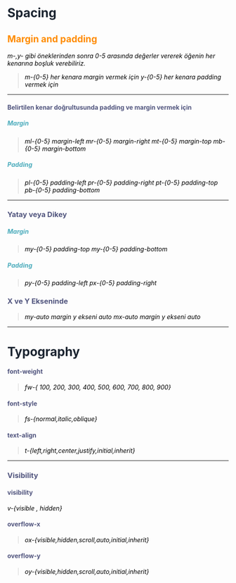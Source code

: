 <style>
H1{color:#1B2430 !important;}
H2{color:DarkOrange !important;}
H3{color:#51557E !important;}
H4{color:#51557E !important;}
H5{color:#4CACBC !important;}
p{color:Black !important;}
</style>

# Spacing 
## Margin and padding
*m-,y- gibi öneklerinden  sonra 0-5 arasında değerler vererek öğenin her kenarına boşluk verebiliriz.* 

>*m-{0-5} her kenara margin vermek için*
>*y-{0-5} her kenara padding vermek için*
---

#### Belirtilen kenar doğrultusunda padding ve margin vermek için
##### Margin
>*ml-{0-5} margin-left*
>*mr-{0-5} margin-right*
>*mt-{0-5} margin-top*
>*mb-{0-5} margin-bottom*

##### Padding
>*pl-{0-5} padding-left*
>*pr-{0-5} padding-right*
>*pt-{0-5} padding-top*
>*pb-{0-5} padding-bottom*
---
### Yatay veya Dikey

##### Margin
>*my-{0-5} padding-top*
>*my-{0-5} padding-bottom*

##### Padding
>*py-{0-5} padding-left*
>*px-{0-5} padding-right*

### X ve Y Ekseninde
>*my-auto margin y ekseni auto*
>*mx-auto margin y ekseni auto*


---

# Typography

#### font-weight 
>*fw-{ 100, 200, 300, 400, 500, 600, 700, 800, 900}*

#### font-style
>*fs-{normal,italic,oblique}*

#### text-align
>*t-{left,right,center,justify,initial,inherit}*
---
### Visibility
#### visibility
*v-{visible , hidden}*

#### overflow-x
>*ox-{visible,hidden,scroll,auto,initial,inherit}*

#### overflow-y
>*oy-{visible,hidden,scroll,auto,initial,inherit}*

